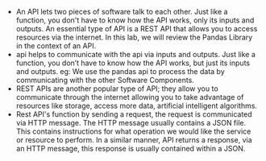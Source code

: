 - An API lets two pieces of software talk to each other. Just like a function, you don't have to know how the API works, only its inputs and outputs. An essential type of 
  API is a REST API that allows you to access resources via the internet. In this lab, we will review the Pandas Library in the context of an API.
- api helps to communicate with the api via inputs and outputs. Just like a function, you don’t have to know how the API works, but just its inputs and outputs.
  eg: We use the pandas api to process the data by communicating with the other Software Components.
- REST APIs are another popular type of API; they allow you to communicate through the internet allowing you to take advantage of resources like storage, access more data,
  artificial intelligent algorithms.
- Rest API's function by sending a request, the request is communicated via HTTP message. The HTTP message usually contains a JSON file. This contains instructions for 
  what operation we would like the service or resource to perform. In a similar manner, API returns a response, via an HTTP message, this response is usually contained 
  within a JSON.
